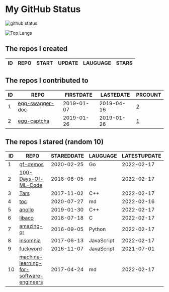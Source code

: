 # My GitHub Status

<img src="https://github-readme-stats-1.yihong0618.vercel.app/api?username=jc-lathander&show_icons=true&&&hide_title=true&count_private=true" alt="github status" />

![Top Langs](https://github-readme-stats-1.yihong0618.vercel.app/api/top-langs/?username=jc-lathander&layout=compact)

<!--START_SECTION:my_github-->
## The repos I created
| ID | REPO | START | UPDATE | LAUGUAGE | STARS |
|----|------|-------|--------|----------|-------|

## The repos I contributed to
| ID |                                REPO                                | FIRSTDATE  | LASTEDATE  |                                          PRCOUNT                                           |
|----|--------------------------------------------------------------------|------------|------------|--------------------------------------------------------------------------------------------|
|  1 | [egg-swagger-doc](https://github.com/Yanshijie-EL/egg-swagger-doc) | 2019-01-07 | 2019-04-16 | [2](https://github.com/Yanshijie-EL/egg-swagger-doc/pulls?q=is%3Apr+author%3Ajc-lathander) |
|  2 | [egg-captcha](https://github.com/Raoul1996/egg-captcha)            | 2019-01-26 | 2019-01-26 | [1](https://github.com/Raoul1996/egg-captcha/pulls?q=is%3Apr+author%3Ajc-lathander)        |

## The repos I stared (random 10)
| ID |                                                     REPO                                                      | STAREDDATE |  LAUGUAGE  | LATESTUPDATE |
|----|---------------------------------------------------------------------------------------------------------------|------------|------------|--------------|
|  1 | [gf-demos](https://github.com/gogf/gf-demos)                                                                  | 2020-02-25 | Go         | 2022-02-17   |
|  2 | [100-Days-Of-ML-Code](https://github.com/Avik-Jain/100-Days-Of-ML-Code)                                       | 2018-08-05 | md         | 2022-02-17   |
|  3 | [Tars](https://github.com/TarsCloud/Tars)                                                                     | 2017-11-02 | C++        | 2022-02-17   |
|  4 | [toc](https://github.com/cncf/toc)                                                                            | 2020-07-27 | md         | 2022-02-16   |
|  5 | [apollo](https://github.com/ApolloAuto/apollo)                                                                | 2019-01-30 | C++        | 2022-02-17   |
|  6 | [libaco](https://github.com/hnes/libaco)                                                                      | 2018-07-18 | C          | 2022-02-17   |
|  7 | [amazing-qr](https://github.com/x-hw/amazing-qr)                                                              | 2016-09-05 | Python     | 2022-02-17   |
|  8 | [insomnia](https://github.com/Kong/insomnia)                                                                  | 2017-06-13 | JavaScript | 2022-02-17   |
|  9 | [fuckword](https://github.com/NextZeus/fuckword)                                                              | 2016-11-07 | JavaScript | 2021-07-01   |
| 10 | [machine-learning-for-software-engineers](https://github.com/ZuzooVn/machine-learning-for-software-engineers) | 2017-04-24 | md         | 2022-02-17   |

<!--END_SECTION:my_github-->
